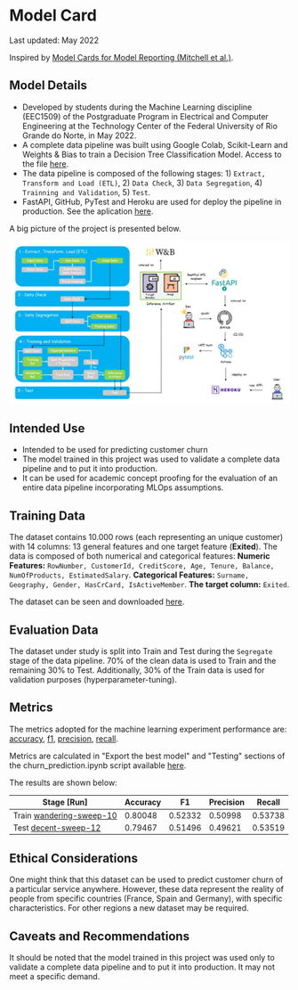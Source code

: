 # Model Card

Last updated: May 2022

Inspired by [Model Cards for Model Reporting (Mitchell et al.)](https://arxiv.org/abs/1810.03993).

## Model Details

* Developed by students during the Machine Learning discipline (EEC1509) of the Postgraduate Program in Electrical and Computer Engineering at the Technology Center of the Federal University of Rio Grande do Norte, in May 2022.
* A complete data pipeline was built using Google Colab, Scikit-Learn and Weights & Bias to train a Decision Tree Classification Model. Access to the file [here](https://github.com/jmacleal/customer_churn_prediction/blob/main/source/ml_project/churn_prediction.ipynb). 
* The data pipeline is composed of the following stages: 1) ``Extract, Transform and Load (ETL)``, 2) ``Data Check``, 3) ``Data Segregation``, 4) ``Trainning and Validation``, 5) ``Test``.
* FastAPI, GitHub, PyTest and Heroku are used for deploy the pipeline in production. See the aplication [here](https://customer--churn--prediction.herokuapp.com/docs).

A big picture of the project is presented below.

<center><img width="800" src="../images/bigPicture.jpg"></center>

## Intended Use
* Intended to be used for predicting customer churn 
* The model trained in this project was used to validate a complete data pipeline and to put it into production.
* It can be used for academic concept proofing for the evaluation of an entire data pipeline incorporating MLOps assumptions. 

## Training Data
The dataset contains 10.000 rows (each representing an unique customer) with 14 columns: 13 general features and one target feature (**Exited**). The data is composed of both numerical and categorical features:
**Numeric Features:** ``RowNumber, CustomerId, CreditScore, Age, Tenure, Balance, NumOfProducts, EstimatedSalary``.
**Categorical Features:** ``Surname, Geography, Gender, HasCrCard, IsActiveMember``.
**The target column:** ``Exited``.

The dataset can be seen and downloaded [here](https://www.kaggle.com/datasets/aakash50897/churn-modellingcsv?resource=download).

## Evaluation Data
The dataset under study is split into Train and Test during the ``Segregate`` stage of the data pipeline. 70% of the clean data is used to Train and the remaining 30% to Test. Additionally, 30% of the Train data is used for validation purposes (hyperparameter-tuning).

## Metrics
The metrics adopted for the machine learning experiment performance are: [accuracy](https://scikit-learn.org/stable/modules/generated/sklearn.metrics.accuracy_score.html), [f1](https://scikit-learn.org/stable/modules/generated/sklearn.metrics.f1_score.html#sklearn.metrics.f1_score), [precision](https://scikit-learn.org/stable/modules/generated/sklearn.metrics.precision_score.html#sklearn.metrics.precision_score), [recall](https://scikit-learn.org/stable/modules/generated/sklearn.metrics.recall_score.html#sklearn.metrics.recall_score).

Metrics are calculated in "Export the best model" and "Testing" sections of the churn_prediction.ipynb script available [here](https://github.com/jmacleal/customer_churn_prediction/blob/main/source/ml_project/churn_prediction.ipynb).

The results are shown below:

 **Stage [Run]**                        | **Accuracy** | **F1**  | **Precision** | **Recall** | 
---------------------------------|--------------|---------|---------------|------------|
Train [wandering-sweep-10](https://wandb.ai/eec1509/churn_prediction_project/runs/oonh4fwy/overview?workspace=user-macleal) | 0.80048      | 0.52332 | 0.50998       | 0.53738    |  
Test [decent-sweep-12](https://wandb.ai/eec1509/churn_prediction_project/runs/193ucjlu/overview?workspace=user-macleal)  | 0.79467      | 0.51496 | 0.49621       | 0.53519    |


## Ethical Considerations
One might think that this dataset can be used to predict customer churn of a particular service anywhere. However, these data represent the reality of people from specific countries (France, Spain and Germany), with specific characteristics. For other regions a new dataset may be required.

## Caveats and Recommendations
It should be noted that the model trained in this project was used only to validate a complete data pipeline and to put it into production. It may not meet a specific demand.